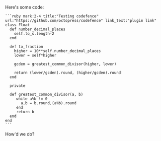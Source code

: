---
---

Here's some code:

    ```ruby mark:2-4 title:"Testing codefence" url:"https://github.com/octopress/codefence" link_text:"plugin link"
    class Float
      def number_decimal_places
        self.to_s.length-2
      end
      
      def to_fraction
        higher = 10**self.number_decimal_places
        lower = self*higher

        gcden = greatest_common_divisor(higher, lower)

        return (lower/gcden).round, (higher/gcden).round
      end
      
      private

      def greatest_common_divisor(a, b)
         while a%b != 0
           a,b = b.round,(a%b).round
         end 
         return b
      end
    end
    ```

How'd we do?
